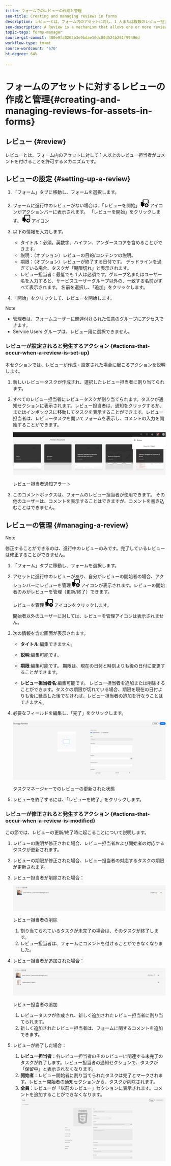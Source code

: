 ```yaml
---
title: フォームでのレビューの作成と管理
seo-title: Creating and managing reviews in forms
description: レビューとは、フォーム内のアセットに対し、1 人または複数のレビュー担当者にコメントを許可するメカニズムです。
seo-description: A Review is a mechanism that allows one or more reviewers to comment on an asset that is available in a form.
topic-tags: forms-manager
source-git-commit: 400e9fa0263b3e9bdae10dc80d524b291f99496d
workflow-type: tm+mt
source-wordcount: '670'
ht-degree: 64%

---
```


# フォームのアセットに対するレビューの作成と管理{#creating-and-managing-reviews-for-assets-in-forms}

## レビュー {#review}

レビューとは、フォーム内のアセットに対して 1 人以上のレビュー担当者がコメントを付けることを許可するメカニズムです。

## レビューの設定 {#setting-up-a-review}

1. 「フォーム」タブに移動し、フォームを選択します。
1. フォームに進行中のレビューがない場合は、「レビューを開始」 ![aem6forms_review_chat_comment](assets/aem6forms_review_chat_comment.png) アイコンがアクションバーに表示されます。 「レビューを開始」をクリックします。 ![aem6forms_review_chat_comment](assets/aem6forms_review_chat_comment.png) アイコン
1. 以下の情報を入力します。

   * タイトル：必須。英数字、ハイフン、アンダースコアを含めることができます。
   * 説明：（オプション）レビューの目的/コンテンツの説明。
   * 期限：（オプション）レビューが終了する日付です。 デッドラインを過ぎている場合、タスクが「期限切れ」と表示されます。
   * レビュー担当者：最低でも 1 人は必須です。グループ名またはユーザー名を入力すると、サービスユーザーグループ以外の、一致する名前がすべて表示されます。 名前を選択し、「追加」をクリックします。

1. 「開始」をクリックして、レビューを開始します。

>[!NOTE]
>
>* 管理者は、フォームユーザーに関連付けられた任意のグループにアクセスできます。
>* Service Users グループは、レビュー用に選択できません。


### レビューが設定されると発生するアクション {#actions-that-occur-when-a-review-is-set-up}

本セクションでは、レビューが作成・設定された場合に起こるアクションを説明します。

1. 新しいレビュータスクが作成され、選択したレビュー担当者に割り当てられます。
1. すべてのレビュー担当者にレビュータスクが割り当てられます。タスクが通知セクションに表示されます。レビュー担当者は、通知をクリックするか、またはインボックスに移動してタスクを表示することができます。レビュー担当者は、レビュータスクを開いてフォームを表示し、コメントの入力を開始することができます。

   ![レビュー担当者通知アラート](assets/review-notification-img.png)

   レビュー担当者通知アラート

1. このコメントボックスは、フォームのレビュー担当者が使用できます。 その他のユーザーは、コメントを表示することはできますが、コメントを書き込むことはできません。

## レビューの管理 {#managing-a-review}

>[!NOTE]
>
>修正することができるのは、進行中のレビューのみです。完了しているレビューは修正することができません。

1. 「フォーム」タブに移動し、フォームを選択します。

1. アセットに進行中のレビューがあり、自分がレビューの開始者の場合、アクションバーにレビューを管理 ![aem6forms_review_chat_comment](assets/aem6forms_review_chat_comment.png) アイコンが表示されます。レビューの開始者のみがレビューを管理（更新/終了）できます。

   レビューを管理 ![aem6forms_review_chat_comment](assets/aem6forms_review_chat_comment.png) アイコンをクリックします。

   開始者以外のユーザーに対しては、レビューを管理アイコンは表示されません。

1. 次の情報を含む画面が表示されます。

   * **タイトル**:編集できません。

   * **説明**:編集可能です。

   * **期限**:編集可能です。 期限は、現在の日付と時刻よりも後の日付に変更することができます。

   * **レビュー担当者名**:編集可能です。 レビュー担当者を追加または削除することができます。タスクの期限が切れている場合、期限を現在の日付よりも後に延長した後でなければ、レビュー担当者の追加を行なうことはできません。

1. 必要なフィールドを編集し、「完了」をクリックします。

   ![タスクマネージャーでのレビューの更新された状態](assets/manage-review-img.png)

   タスクマネージャーでのレビューの更新された状態

1. レビューを終了するには、「レビューを終了」をクリックします。

### レビューが修正されると発生するアクション {#actions-that-occur-when-a-review-is-modified}

この節では、レビューの更新/終了時に起こることについて説明します。

1. レビューの説明が修正された場合、レビュー担当者および開始者の対応するタスクが更新されます。
1. レビューの期限が修正された場合、レビュー担当者の対応するタスクの期限が更新されます。

1. レビュー担当者が削除された場合：

   ![レビュー担当者の削除](assets/removeduser.png)

   レビュー担当者の削除

   1. 割り当てられているタスクが未完了の場合は、そのタスクが終了します。
   1. レビュー担当者は、フォームにコメントを付けることができなくなりました。

1. レビュー担当者が追加された場合：

   ![レビュー担当者の追加](assets/addedreviewer.png)

   レビュー担当者の追加

   1. レビュータスクが作成され、新しく追加されたレビュー担当者に割り当てられます。
   1. 新しく追加されたレビュー担当者は、フォームに関するコメントを追加できます。

1. レビューが終了した場合：

   1. **レビュー担当者**：各レビュー担当者のそのレビューに関連する未完了のタスクが終了します。レビュー担当者の通知セクションで、タスクが「保留中」と表示されなくなります。
   1. **開始者**：レビュー開始者に割り当てられたタスクは完了とマークされます。レビュー開始者の通知セクションから、タスクが削除されます。
   1. **全員**：レビューが「以前のレビュー」セクションに表示されます。コメントを追加することができなくなります。
      ![レビュー完了](assets/review-complete-imgg.png)


